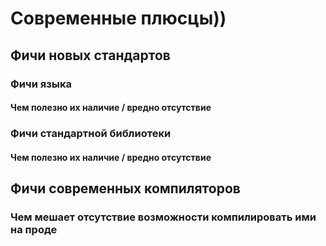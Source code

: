 # Современные плюсцы))
## Фичи новых стандартов
### Фичи языка
#### Чем полезно их наличие / вредно отсутствие
### Фичи стандартной библиотеки
#### Чем полезно их наличие / вредно отсутствие
## Фичи современных компиляторов
### Чем мешает отсутствие возможности компилировать ими на проде
